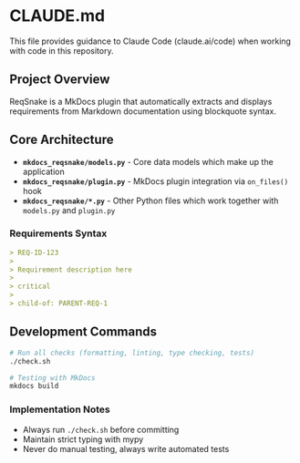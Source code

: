 # CLAUDE.md

This file provides guidance to Claude Code (claude.ai/code) when working with code in this repository.

## Project Overview

ReqSnake is a MkDocs plugin that automatically extracts and displays requirements from Markdown documentation using blockquote syntax.

## Core Architecture

- **`mkdocs_reqsnake/models.py`** - Core data models which make up the application
- **`mkdocs_reqsnake/plugin.py`** - MkDocs plugin integration via `on_files()` hook
- **`mkdocs_reqsnake/*.py`** - Other Python files which work together with `models.py` and `plugin.py`

### Requirements Syntax

```markdown
> REQ-ID-123
>
> Requirement description here
>
> critical
>
> child-of: PARENT-REQ-1
```

## Development Commands

```bash
# Run all checks (formatting, linting, type checking, tests)
./check.sh

# Testing with MkDocs
mkdocs build
```

### Implementation Notes

- Always run `./check.sh` before committing
- Maintain strict typing with mypy
- Never do manual testing, always write automated tests
